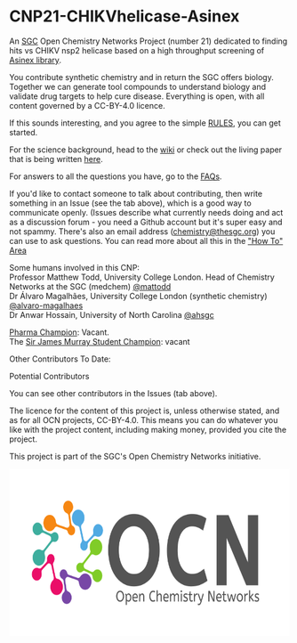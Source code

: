 # CNP21-CHIKVhelicase-Asinex

An [SGC]((https://www.thesgc.org/)) Open Chemistry Networks Project (number 21) dedicated to finding hits vs CHIKV nsp2 helicase based on a high throughput screening of [Asinex library](https://www.asinex.com).

You contribute synthetic chemistry and in return the SGC offers biology. Together we can generate tool compounds to understand biology and validate drug targets to help cure disease. Everything is open, with all content governed by a CC-BY-4.0 licence.

If this sounds interesting, and you agree to the simple [RULES](https://www.thesgc.org/sgc-open-chemistry-networks/terms-of-use), you can get started.

For the science background, head to the [wiki](https://github.com/StructuralGenomicsConsortium/CNP8-Nsp13-Indoles/wiki) or check out the living paper that is being written [here](https://github.com/StructuralGenomicsConsortium/CNP10-CHIKV-Naphthoquinone/wiki/The-Story-So-Far).

For answers to all the questions you have, go to the [FAQs](https://www.thesgc.org/sgc-open-chemistry-networks/faq).

If you'd like to contact someone to talk about contributing, then write something in an Issue (see the tab above), which is a good way to communicate openly. (Issues describe what currently needs doing and act as a discussion forum - you need a Github account but it's super easy and not spammy. There's also an email address (chemistry@thesgc.org) you can use to ask questions. You can read more about all this in the ["How To" Area](https://github.com/StructuralGenomicsConsortium/Chemistry_TechOps_HowTo/wiki)

Some humans involved in this CNP:  
Professor Matthew Todd, University College London. Head of Chemistry Networks at the SGC (medchem) [@mattodd](https://github.com/mattodd)  
Dr Álvaro Magalhães, University College London (synthetic chemistry) [@alvaro-magalhaes](https://github.com/alvaro-magalhaes)  
Dr Anwar Hossain, University of North Carolina [@ahsgc](https://github.com/ahsgc)

 

[Pharma Champion](https://github.com/StructuralGenomicsConsortium/Chemistry_TechOps_HowTo/wiki/Pharma-Industry-Champions): Vacant.    
The [Sir James Murray Student Champion](https://www.thesgc.org/sgc-open-chemistry-networks/champions-program): vacant

Other Contributors To Date:  



Potential Contributors
 

You can see other contributors in the Issues (tab above).

The licence for the content of this project is, unless otherwise stated, and as for all OCN projects, CC-BY-4.0. This means you can do whatever you like with the project content, including making money, provided you cite the project.

This project is part of the SGC's Open Chemistry Networks initiative.

<a href="url"><img src="https://github.com/StructuralGenomicsConsortium/Chemistry_TechOps_HowTo/blob/main/Open%20Chemistry%20Networks%20Logos/OCN_Logo_Final_smban.png?raw=true" align="centre" height="300" ></a>
